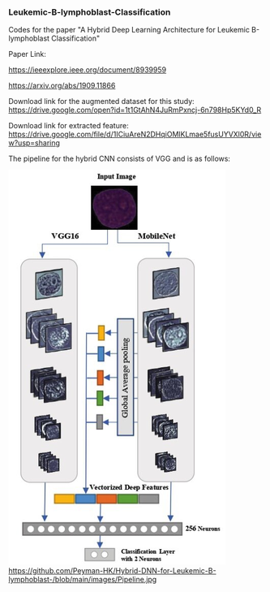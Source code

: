 ### Leukemic-B-lymphoblast-Classification
Codes for the paper "A Hybrid Deep Learning Architecture for Leukemic B-lymphoblast Classification"

Paper Link:

https://ieeexplore.ieee.org/document/8939959

https://arxiv.org/abs/1909.11866


Download link for the augmented dataset for this study: https://drive.google.com/open?id=1t1GtAhN4JuRmPxncj-6n798Hp5KYd0_R


Download link for extracted feature: https://drive.google.com/file/d/1ICiuAreN2DHqiOMlKLmae5fusUYVXl0R/view?usp=sharing



The pipeline for the hybrid CNN consists of VGG and is as follows:

![main flow](/../images/Pipeline.jpg?raw=true "Hybrid CNNs pipeline")
https://github.com/Peyman-HK/Hybrid-DNN-for-Leukemic-B-lymphoblast-/blob/main/images/Pipeline.jpg
